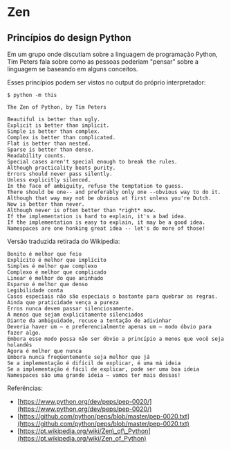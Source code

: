 # Zen

## Princípios do design Python

Em um grupo onde discutiam sobre a linguagem de programação Python, Tim Peters fala sobre como as pessoas poderiam "pensar" sobre a linguagem se baseando em alguns conceitos.

Esses princípios podem ser vistos no output do próprio interpretador:

```
$ python -m this

The Zen of Python, by Tim Peters

Beautiful is better than ugly.
Explicit is better than implicit.
Simple is better than complex.
Complex is better than complicated.
Flat is better than nested.
Sparse is better than dense.
Readability counts.
Special cases aren't special enough to break the rules.
Although practicality beats purity.
Errors should never pass silently.
Unless explicitly silenced.
In the face of ambiguity, refuse the temptation to guess.
There should be one-- and preferably only one --obvious way to do it.
Although that way may not be obvious at first unless you're Dutch.
Now is better than never.
Although never is often better than *right* now.
If the implementation is hard to explain, it's a bad idea.
If the implementation is easy to explain, it may be a good idea.
Namespaces are one honking great idea -- let's do more of those!
```

Versão traduzida retirada do Wikipedia:

```text
Bonito é melhor que feio
Explícito é melhor que implícito
Simples é melhor que complexo
Complexo é melhor que complicado
Linear é melhor do que aninhado
Esparso é melhor que denso
Legibilidade conta
Casos especiais não são especiais o bastante para quebrar as regras.
Ainda que praticidade vença a pureza
Erros nunca devem passar silenciosamente. 
A menos que sejam explicitamente silenciados
Diante da ambiguidade, recuse a tentação de adivinhar
Deveria haver um — e preferencialmente apenas um — modo óbvio para fazer algo.
Embora esse modo possa não ser óbvio a princípio a menos que você seja holandês
Agora é melhor que nunca
Embora nunca freqüentemente seja melhor que já
Se a implementação é difícil de explicar, é uma má ideia
Se a implementação é fácil de explicar, pode ser uma boa ideia
Namespaces são uma grande ideia — vamos ter mais dessas!
```

Referências: 

* [https://www.python.org/dev/peps/pep-0020/](https://www.python.org/dev/peps/pep-0020/)
* [https://github.com/python/peps/blob/master/pep-0020.txt](https://github.com/python/peps/blob/master/pep-0020.txt)
* [https://pt.wikipedia.org/wiki/Zen\_of\_Python](https://pt.wikipedia.org/wiki/Zen_of_Python)

